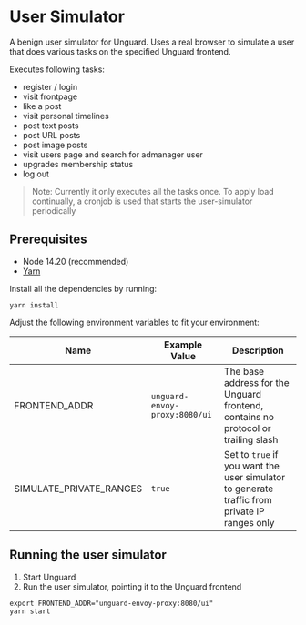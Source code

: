 # User Simulator

A benign user simulator for Unguard.
Uses a real browser to simulate a user that does various tasks on the specified Unguard frontend.

Executes following tasks:

* register / login
* visit frontpage
* like a post
* visit personal timelines
* post text posts
* post URL posts
* post image posts
* visit users page and search for admanager user
* upgrades membership status
* log out

> Note: Currently it only executes all the tasks once.
> To apply load continually, a cronjob is used that starts the user-simulator periodically

## Prerequisites

* Node 14.20 (recommended)
* [Yarn](https://yarnpkg.com/)

Install all the dependencies by running:

```
yarn install
```

Adjust the following environment variables to fit your environment:

| Name                    | Example Value                 | Description                                                                                  |
|-------------------------|-------------------------------|----------------------------------------------------------------------------------------------|
| FRONTEND_ADDR           | `unguard-envoy-proxy:8080/ui` | The base address for the Unguard frontend, contains no protocol or trailing slash            |
| SIMULATE_PRIVATE_RANGES | `true`                        | Set to `true` if you want the user simulator to generate traffic from private IP ranges only |

## Running the user simulator

1. Start Unguard
2. Run the user simulator, pointing it to the Unguard frontend

```
export FRONTEND_ADDR="unguard-envoy-proxy:8080/ui"
yarn start
```

